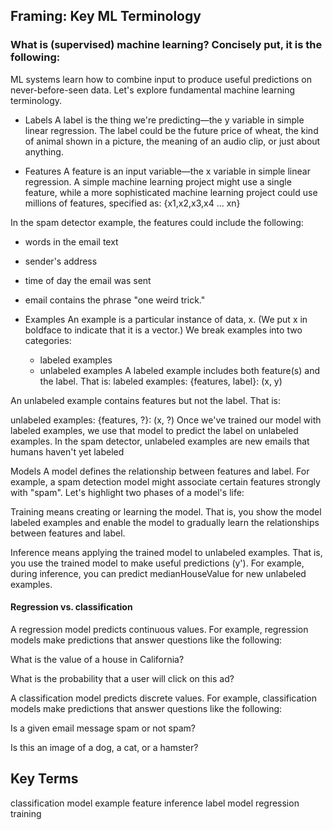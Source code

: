 ## Framing: Key ML Terminology
### What is (supervised) machine learning? Concisely put, it is the following:

ML systems learn how to combine input to produce useful predictions on never-before-seen data.
Let's explore fundamental machine learning terminology.

* Labels
A label is the thing we're predicting—the y variable in simple linear regression. The label could be the future price of wheat, the kind of animal shown in a picture, the meaning of an audio clip, or just about anything.

* Features
A feature is an input variable—the x variable in simple linear regression. A simple machine learning project might use a single feature, while a more sophisticated machine learning project could use millions of features, specified as:
{x1,x2,x3,x4 ... xn}

In the spam detector example, the features could include the following:
  * words in the email text
  * sender's address
  * time of day the email was sent
  * email contains the phrase "one weird trick."

* Examples
An example is a particular instance of data, x. (We put x in boldface to indicate that it is a vector.) We break examples into two categories:
  * labeled examples
  * unlabeled examples
A labeled example includes both feature(s) and the label. That is:
labeled examples: {features, label}: (x, y)

An unlabeled example contains features but not the label. That is:

  unlabeled examples: {features, ?}: (x, ?)
Once we've trained our model with labeled examples, we use that model to predict the label on unlabeled examples. In the spam detector, unlabeled examples are new emails that humans haven't yet labeled


Models
A model defines the relationship between features and label. For example, a spam detection model might associate certain features strongly with "spam". Let's highlight two phases of a model's life:

Training means creating or learning the model. That is, you show the model labeled examples and enable the model to gradually learn the relationships between features and label.

Inference means applying the trained model to unlabeled examples. That is, you use the trained model to make useful predictions (y'). For example, during inference, you can predict medianHouseValue for new unlabeled examples.


#### Regression vs. classification
A regression model predicts continuous values. For example, regression models make predictions that answer questions like the following:

What is the value of a house in California?

What is the probability that a user will click on this ad?

A classification model predicts discrete values. For example, classification models make predictions that answer questions like the following:

Is a given email message spam or not spam?

Is this an image of a dog, a cat, or a hamster?

## Key Terms
classification model
example
feature
inference
label
model
regression
training
